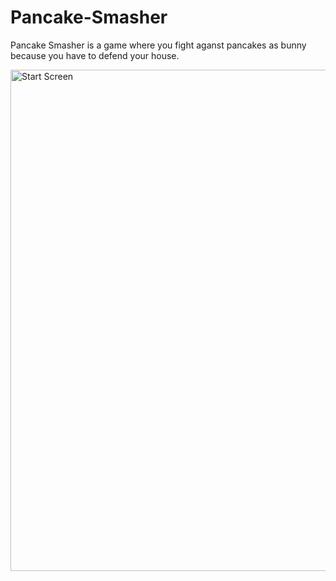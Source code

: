 # Pancake-Smasher

<p>Pancake Smasher is a game where you fight aganst pancakes as bunny because you have to defend your house.</p>
<img src="/images/screenn.png" alt="Start Screen" style="width:799px;height:802px;">
